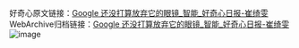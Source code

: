 好奇心原文链接：[Google 还没打算放弃它的眼镜_智能_好奇心日报-崔绮雯](https://www.qdaily.com/articles/4036.html)
WebArchive归档链接：[Google 还没打算放弃它的眼镜_智能_好奇心日报-崔绮雯](http://web.archive.org/web/20190623153436/https://www.qdaily.com/articles/4036.html)
![image](http://ww3.sinaimg.cn/large/007d5XDply1g3vdtysotvj30u02li1kx)